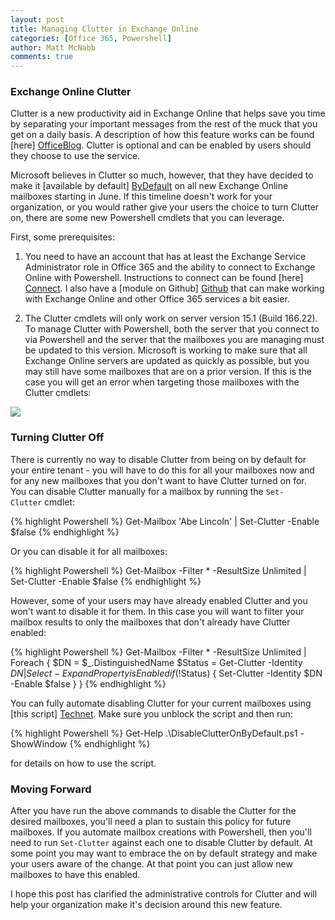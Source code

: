 ```yaml
---
layout: post
title: Managing Clutter in Exchange Online
categories: [Office 365, Powershell]
author: Matt McNabb
comments: true
---
```


[OfficeBlog]: http://blogs.office.com/2014/11/11/de-clutter-inbox-office-365/
[ByDefault]: http://blogs.office.com/2015/05/18/de-cluttering-everyones-inbox/
[Connect]: https://technet.microsoft.com/en-us/library/jj984289(v=exchg.150).aspx
[Github]: https://github.com/mattmcnabb/O365Admin
[Technet]: https://gallery.technet.microsoft.com/Disable-Clutters-For-All-41834444
[Clutter]: /assets/media/Get-Clutter_Error.png

### Exchange Online Clutter
Clutter is a new productivity aid in Exchange Online that helps save you time by separating your important messages from the rest of the muck that you get on a daily basis. A description of how this feature works can be found [here] [OfficeBlog]. Clutter is optional and can be enabled by users should they choose to use the service.

Microsoft believes in Clutter so much, however, that they have decided to make it [available by default] [ByDefault] on all new Exchange Online mailboxes starting in June. If this timeline doesn't work for your organization, or you would rather give your users the choice to turn Clutter on, there are some new Powershell cmdlets that you can leverage.

First, some prerequisites:

1. You need to have an account that has at least the Exchange Service Administrator role in Office 365 and the ability to connect to Exchange Online with Powershell. Instructions to connect can be found [here] [Connect]. I also have a [module on Github] [Github] that can make working with Exchange Online and other Office 365 services a bit easier.

2. The Clutter cmdlets will only work on server version 15.1 (Build 166.22). To manage Clutter with Powershell, both the server that you connect to via Powershell and the server that the mailboxes you are managing must be updated to this version. Microsoft is working to make sure that all Exchange Online servers are updated as quickly as possible, but you may still have some mailboxes that are on a prior version. If this is the case you will get an error when targeting those mailboxes with the Clutter cmdlets:

![][Clutter]

### Turning Clutter Off
There is currently no way to disable Clutter from being on by default for your entire tenant - you will have to do this for all your mailboxes now and for any new mailboxes that you don't want to have Clutter turned on for.  You can disable Clutter manually for a mailbox by running the `Set-Clutter` cmdlet:

{% highlight Powershell %}
Get-Mailbox 'Abe Lincoln' | Set-Clutter -Enable $false
{% endhighlight %}

Or you can disable it for all mailboxes:

{% highlight Powershell %}
Get-Mailbox -Filter * -ResultSize Unlimited | Set-Clutter -Enable $false
{% endhighlight %}

However, some of your users may have already enabled Clutter and you won't want to disable it for them. In this case you will want to filter your mailbox results to only the mailboxes that don't already have Clutter enabled:

{% highlight Powershell %}
Get-Mailbox -Filter * -ResultSize Unlimited | Foreach {
    $DN = $_.DistinguishedName
    $Status = Get-Clutter -Identity $DN | Select -ExpandProperty isEnabled
    if (!$Status)
    {
        Set-Clutter -Identity $DN -Enable $false
    }
}
{% endhighlight %}

You can fully automate disabling Clutter for your current mailboxes using [this script] [Technet]. Make sure you unblock the script and then run:

{% highlight Powershell %}
Get-Help .\DisableClutterOnByDefault.ps1 -ShowWindow
{% endhighlight %}

for details on how to use the script.

### Moving Forward
After you have run the above commands to disable the Clutter for the desired mailboxes, you'll need a plan to sustain this policy for future mailboxes. If you automate mailbox creations with Powershell, then you'll need to run `Set-Clutter` against each one to disable Clutter by default. At some point you may want to embrace the on by default strategy and make your users aware of the change. At that point you can just allow new mailboxes to have this enabled.

I hope this post has clarified the administrative controls for Clutter and will help your organization make it's decision around this new feature.